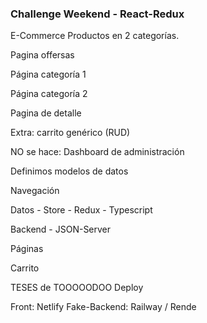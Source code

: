 ### Challenge Weekend - React-Redux

E-Commerce
Productos en 2 categorías.

Pagina offersas

Página categoría 1

Página categoría 2

Pagina de detalle

Extra: carrito genérico (RUD)

NO se hace: Dashboard de administración

Definimos modelos de datos

Navegación

Datos - Store - Redux - Typescript

Backend - JSON-Server

Páginas

Carrito

TESES de TOOOOODOO
Deploy

Front: Netlify
Fake-Backend: Railway / Rende
